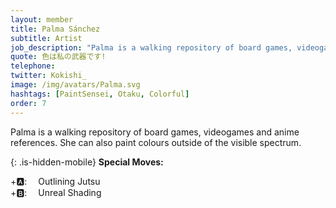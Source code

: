 ```yaml
---
layout: member
title: Palma Sánchez
subtitle: Artist
job_description: "Palma is a walking repository of board games, videogames and anime references. She can also paint colours outside of the visible spectrum."
quote: 色は私の武器です!
telephone:
twitter: Kokishi_
image: /img/avatars/Palma.svg
hashtags: [PaintSensei, Otaku, Colorful]
order: 7
---
```


Palma is a walking repository of board games, videogames and anime references. She can also paint colours outside of the visible spectrum.

{: .is-hidden-mobile}
**Special Moves:**

<div class="has-text-left is-hidden-mobile">
    <i class="fas fa-arrow-left" style="transform: rotateZ(-45deg);"></i>
    <i class="fas fa-arrow-up" style="transform: rotateZ(-45deg);"></i>
    <i class="fas fa-arrow-right" style="transform: rotateZ(-45deg);"></i>
    <i class="fas fa-arrow-down" style="transform: rotateZ(-45deg);"></i>
    +🅰: &emsp;Outlining Jutsu
</div>

<div class="has-text-left is-hidden-mobile">
    <i class="fas fa-arrow-left"></i>
    <i class="fas fa-arrow-right"></i>
    <i class="fas fa-arrow-up"></i>
    <i class="fas fa-arrow-down"></i>
    +🅱: &emsp;Unreal Shading
</div>
